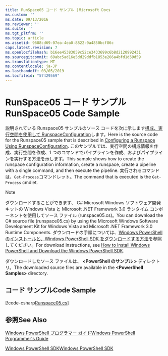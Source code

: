```yaml
---
title: RunSpace05 コード サンプル |Microsoft Docs
ms.custom: ''
ms.date: 09/13/2016
ms.reviewer: ''
ms.suite: ''
ms.tgt_pltfrm: ''
ms.topic: article
ms.assetid: 9688cd69-07ea-4ea0-8822-0a4850bcf86c
caps.latest.revision: 7
ms.openlocfilehash: b16ee45383059c52ce3433699c6b8d2120992431
ms.sourcegitcommit: 69abc5ad16e5dd29ddfb1853e266a4bfd1d59d59
ms.translationtype: MT
ms.contentlocale: ja-JP
ms.lasthandoff: 03/05/2019
ms.locfileid: "57429569"
---
```

# <a name="runspace05-code-sample"></a><span data-ttu-id="e6953-102">RunSpace05 コード サンプル</span><span class="sxs-lookup"><span data-stu-id="e6953-102">RunSpace05 Code Sample</span></span>

<span data-ttu-id="e6953-103">説明されている Runspace05 サンプルのソース コードを次に示します[構成、実行空間を使用して RunspaceConfiguration](http://msdn.microsoft.com/en-us/42681d19-2d05-4975-befd-afb1990e79b2)します。</span><span class="sxs-lookup"><span data-stu-id="e6953-103">Here is the source code for the Runspace05 sample that is described in [Configuring a Runspace Using RunspaceConfiguration](http://msdn.microsoft.com/en-us/42681d19-2d05-4975-befd-afb1990e79b2).</span></span> <span data-ttu-id="e6953-104">このサンプルでは、実行空間の構成情報を作成、実行空間を作成、1 つのコマンドでパイプラインを作成、およびパイプラインを実行する方法を示します。</span><span class="sxs-lookup"><span data-stu-id="e6953-104">This sample shows how to create the runspace configuration information, create a runspace, create a pipeline with a single command, and then execute the pipeline.</span></span> <span data-ttu-id="e6953-105">実行されるコマンドは、`Get-Process`コマンドレット。</span><span class="sxs-lookup"><span data-stu-id="e6953-105">The command that is executed is the `Get-Process` cmdlet.</span></span>

> [!NOTE]
> <span data-ttu-id="e6953-106">ダウンロードすることができます、 C# Microsoft Windows ソフトウェア開発キットの Windows Vista と Microsoft .NET Framework 3.0 ランタイム コンポーネントを使用してソース ファイル (runspace05.cs)。</span><span class="sxs-lookup"><span data-stu-id="e6953-106">You can download the C# source file (runspace05.cs) by using the Microsoft Windows Software Development Kit for Windows Vista and Microsoft .NET Framework 3.0 Runtime Components.</span></span> <span data-ttu-id="e6953-107">ダウンロードの手順については、[Windows PowerShell のインストールと、Windows PowerShell SDK をダウンロードする方法](/powershell/developer/installing-the-windows-powershell-sdk)を参照してください。</span><span class="sxs-lookup"><span data-stu-id="e6953-107">For download instructions, see [How to Install Windows PowerShell and Download the Windows PowerShell SDK](/powershell/developer/installing-the-windows-powershell-sdk).</span></span>
>
> <span data-ttu-id="e6953-108">ダウンロードしたソース ファイルは、  **\<PowerShell のサンプル >** ディレクトリ。</span><span class="sxs-lookup"><span data-stu-id="e6953-108">The downloaded source files are available in the **\<PowerShell Samples>** directory.</span></span>

## <a name="code-sample"></a><span data-ttu-id="e6953-109">コード サンプル</span><span class="sxs-lookup"><span data-stu-id="e6953-109">Code Sample</span></span>

[!code-csharp[Runspace05.cs](../../powershell-sdk-samples/SDK-2.0/csharp/Runspace05/Runspace05.cs#L11-L86 "Runspace05.cs")]

## <a name="see-also"></a><span data-ttu-id="e6953-110">参照</span><span class="sxs-lookup"><span data-stu-id="e6953-110">See Also</span></span>

[<span data-ttu-id="e6953-111">Windows PowerShell プログラマー ガイド</span><span class="sxs-lookup"><span data-stu-id="e6953-111">Windows PowerShell Programmer's Guide</span></span>](./windows-powershell-programmer-s-guide.md)

[<span data-ttu-id="e6953-112">Windows PowerShell SDK</span><span class="sxs-lookup"><span data-stu-id="e6953-112">Windows PowerShell SDK</span></span>](../windows-powershell-reference.md)